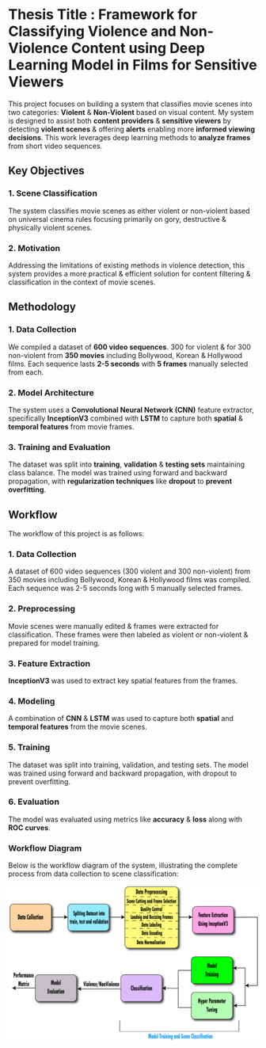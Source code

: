 # Thesis Title : Framework for Classifying Violence and Non-Violence Content using Deep Learning Model in Films for Sensitive Viewers
This project focuses on building a system that classifies movie scenes into two categories: **Violent** & **Non-Violent** based on visual content. My system is designed to assist both **content providers** & **sensitive viewers** by detecting **violent scenes** & offering **alerts** enabling more **informed viewing decisions**. This work leverages deep learning methods to **analyze frames** from short video sequences.

## Key Objectives
### 1. Scene Classification 
The system classifies movie scenes as either violent or non-violent based on universal cinema rules focusing primarily on gory, destructive & physically violent scenes.
### 2. Motivation 
Addressing the limitations of existing methods in violence detection, this system provides a more practical & efficient solution for content filtering & classification in the context of movie scenes.

## Methodology
### 1. Data Collection 
We compiled a dataset of **600 video sequences**. 300 for violent & for 300 non-violent from **350 movies** including Bollywood, Korean & Hollywood films. Each sequence lasts **2-5 seconds** with **5 frames** manually selected from each.

### 2. Model Architecture
The system uses a **Convolutional Neural Network (CNN)** feature extractor, specifically **InceptionV3** combined with **LSTM** to capture both **spatial** & **temporal features** from movie frames.

### 3. Training and Evaluation
The dataset was split into **training**, **validation** & **testing sets** maintaining class balance. The model was trained using forward and backward propagation, with **regularization techniques** like **dropout** to **prevent overfitting**.

## Workflow
The workflow of this project is as follows:

### 1. Data Collection
A dataset of 600 video sequences (300 violent and 300 non-violent) from 350 movies including Bollywood, Korean & Hollywood films was compiled. Each sequence was 2-5 seconds long with 5 manually selected frames.

### 2. Preprocessing 
Movie scenes were manually edited & frames were extracted for classification. These frames were then labeled as violent or non-violent & prepared for model training.

### 3. Feature Extraction 
**InceptionV3** was used to extract key spatial features from the frames.

### 4. Modeling 
A combination of **CNN** & **LSTM** was used to capture both **spatial** and **temporal features** from the movie scenes.

### 5. Training 
The dataset was split into training, validation, and testing sets. The model was trained using forward and backward propagation, with dropout to prevent overfitting.

### 6. Evaluation 
The model was evaluated using metrics like **accuracy** & **loss** along with **ROC curves**.

### Workflow Diagram
Below is the workflow diagram of the system, illustrating the complete process from data collection to scene classification:
<div align="center">
  <img src="Diagrams/Workflow.png" alt="Project Logo" width=100% height=30%/>
</div>
